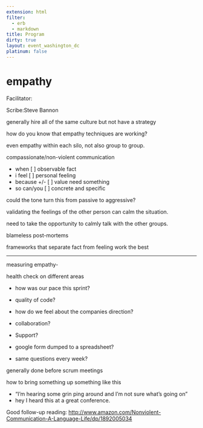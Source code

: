 ```yaml
---
extension: html
filter:
  - erb
  - markdown
title: Program
dirty: true
layout: event_washington_dc
platinum: false
---
```


# empathy

Facilitator:

Scribe:Steve Bannon

generally hire all of the same culture but not have a strategy

how do you know that empathy techniques are working?

even empathy within each silo, not also group to group.

compassionate/non-violent communication

* when [   ]   observable fact
* i feel [    ]       personal feeling
* because +/- [      ]     value need something
* so can/you [   ]    concrete and specific

could the tone turn this from passive to aggressive?

validating the feelings of the other person can calm the situation.

need to take the opportunity to calmly talk with the other groups.

blameless post-mortems

frameworks that separate fact from feeling work the best

---------------------------
measuring empathy-


health check on different areas

* how was our pace this sprint?
* quality of code?
* how do we feel about the companies direction?
* collaboration?
* Support?

* google form dumped to a spreadsheet?
* same questions every week?

generally done before scrum meetings


how to bring something up something like this
* “I’m hearing some grin ping around and I’m not sure what’s going on”
* hey I heard this at a great conference.

Good follow-up reading: http://www.amazon.com/Nonviolent-Communication-A-Language-Life/dp/1892005034
